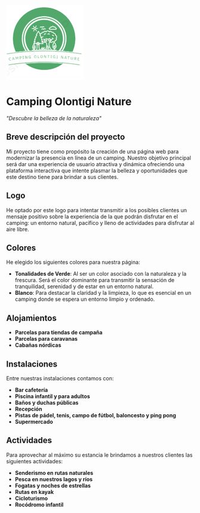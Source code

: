 ![Logo de la Empresa](Camping-logotipo_resized.png)

# Camping Olontigi Nature

*"Descubre la belleza de la naturaleza"*

## Breve descripción del proyecto
Mi proyecto tiene como propósito la creación de una página web para modernizar la presencia en línea de un camping. Nuestro objetivo principal será dar una experiencia de usuario atractiva y dinámica ofreciendo una plataforma interactiva que intente plasmar la belleza y oportunidades que este destino tiene para brindar a sus clientes.

## Logo 

He optado por este logo para intentar transmitir a los posibles clientes un mensaje positivo sobre la experiencia de la que podrán disfrutar en el camping: un entorno natural, pacífico y lleno de actividades para disfrutar al aire libre.

## Colores
He elegido los siguientes colores para nuestra página:
+ **Tonalidades de Verde**: Al ser un color asociado con la naturaleza y la frescura. Será el color dominante para transmitir la sensación de tranquilidad, serenidad y de estar en un entorno natural.
+ **Blanco**: Para destacar la claridad y la limpieza, lo que es esencial en un camping donde se espera un entorno limpio y ordenado.

## Alojamientos
+ **Parcelas para tiendas de campaña**
+ **Parcelas para caravanas**
+ **Cabañas nórdicas**

## Instalaciones
Entre nuestras instalaciones contamos con:

+ **Bar cafetería**
+ **Piscina infantil y para adultos**
+ **Baños y duchas públicas**
+ **Recepción**
+ **Pistas de pádel, tenis, campo de fútbol, baloncesto y ping pong**
+ **Supermercado**


## Actividades
Para aprovechar al máximo su estancia le brindamos a nuestros clientes las siguientes actividades:

+ **Senderismo en rutas naturales**
+ **Pesca en nuestros lagos y ríos**
+ **Fogatas y noches de estrellas**
+ **Rutas en kayak**
+ **Cicloturismo**
+ **Rocódromo infantil**


